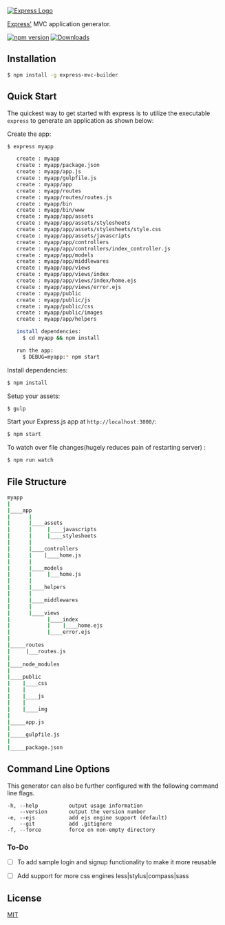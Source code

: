 [![Express Logo](https://i.cloudup.com/zfY6lL7eFa-3000x3000.png)](http://expressjs.com/)

[Express'](https://www.npmjs.com/package/express-mvc-generator) MVC application generator.

[![npm version](http://img.shields.io/npm/v/express-mvc-builder.svg)](https://npmjs.org/package/express-mvc-builder)
[![Downloads](http://img.shields.io/npm/dm/express-mvc-builder.svg)](https://npmjs.org/package/express-mvc-builder)

## Installation

```sh
$ npm install -g express-mvc-builder
```

## Quick Start

The quickest way to get started with express is to utilize the executable `express` to generate an application as shown below:

Create the app:

```bash
$ express myapp

   create : myapp
   create : myapp/package.json
   create : myapp/app.js
   create : myapp/gulpfile.js
   create : myapp/app
   create : myapp/routes
   create : myapp/routes/routes.js
   create : myapp/bin
   create : myapp/bin/www
   create : myapp/app/assets
   create : myapp/app/assets/stylesheets
   create : myapp/app/assets/stylesheets/style.css
   create : myapp/app/assets/javascripts
   create : myapp/app/controllers
   create : myapp/app/controllers/index_controller.js
   create : myapp/app/models
   create : myapp/app/middlewares
   create : myapp/app/views
   create : myapp/app/views/index
   create : myapp/app/views/index/home.ejs
   create : myapp/app/views/error.ejs
   create : myapp/public
   create : myapp/public/js
   create : myapp/public/css
   create : myapp/public/images
   create : myapp/app/helpers

   install dependencies:
     $ cd myapp && npm install

   run the app:
     $ DEBUG=myapp:* npm start


```

Install dependencies:

```bash
$ npm install
```

Setup your assets:
```bash
$ gulp
```
Start your Express.js app at `http://localhost:3000/`:

```bash
$ npm start
```

To watch over file changes(hugely reduces pain of restarting server) :

```bash
$ npm run watch
```


## File Structure

```bash
myapp
|
|____app
|      |
|      |____assets
|      |     |____javascripts
|      |     |____stylesheets
|      |
|      |____controllers
|      |    |____home.js
|      |
|      |____models
|      |     |___home.js
|      |
|      |____helpers
|      |
|      |____middlewares
|      |
|      |____views
|            |____index
|            |    |____home.ejs
|            |____error.ejs
|
|_____routes
|     |___routes.js
|
|____node_modules
|
|____public
|    |____css
|    |
|    |____js
|    |
|    |____img
|
|_____app.js
|
|_____gulpfile.js
|
|_____package.json

```
## Command Line Options

This generator can also be further configured with the following command line flags.

    -h, --help          output usage information
        --version       output the version number
    -e, --ejs           add ejs engine support (default)
        --git           add .gitignore
    -f, --force         force on non-empty directory


### To-Do

- [ ] To add sample login and signup functionality to make it more reusable
- [ ] Add support for more css engines less|stylus|compass|sass


## License

[MIT](LICENSE)

[downloads-url]: https://npmjs.org/package/express-mvc-builder
